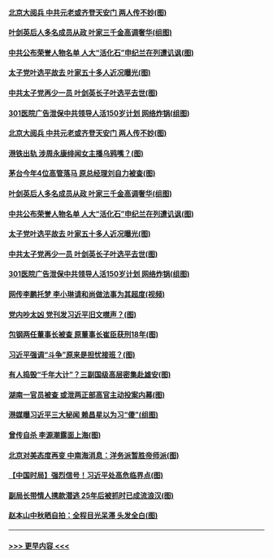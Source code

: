 #### [北京大阅兵 中共元老或齐登天安门 两人传不妙(图)](../pages/p2/907798.md?t=09190211) 
#### [叶剑英后人多名成员从政 叶家三千金高调奢华(组图)](../pages/p2/907704.md?t=09190211) 
#### [中共公布荣誉人物名单 人大“活化石”申纪兰在列遭讥讽(图)](../pages/p2/907716.md?t=09190211) 
#### [太子党叶选平故去 叶家五十多人近况曝光(图)](../pages/p2/907652.md?t=09190211) 
#### [中共太子党再少一员 叶剑英长子叶选平去世(图)](../pages/p2/907645.md?t=09190211) 
#### [301医院广告泄保中共领导人活150岁计划 网络炸锅(组图)](../pages/p2/907592.md?t=09190211) 
#### [北京大阅兵 中共元老或齐登天安门 两人传不妙(图)](../pages/p2/907798.md?t=09190211) 
#### [港铁出轨 涉周永康绯闻女主播乌鸦嘴？(图)](../pages/p2/907744.md?t=09190211) 
#### [茅台今年4位高管落马 原总经理刘自力被查(图)](../pages/p2/907727.md?t=09190211) 
#### [叶剑英后人多名成员从政 叶家三千金高调奢华(组图)](../pages/p2/907704.md?t=09190211) 
#### [中共公布荣誉人物名单 人大“活化石”申纪兰在列遭讥讽(图)](../pages/p2/907716.md?t=09190211) 
#### [太子党叶选平故去 叶家五十多人近况曝光(图)](../pages/p2/907652.md?t=09190211) 
#### [中共太子党再少一员 叶剑英长子叶选平去世(图)](../pages/p2/907645.md?t=09190211) 
#### [301医院广告泄保中共领导人活150岁计划 网络炸锅(组图)](../pages/p2/907592.md?t=09190211) 
#### [网传李鹏托梦 李小琳请和尚做法事为其超度(视频)](../pages/p2/907617.md?t=09190211) 
#### [党内吵太凶 党刊发习近平旧文噤声？(图)](../pages/p2/907603.md?t=09190211) 
#### [包钢两任董事长被查 原董事长崔臣获刑18年(图)](../pages/p2/907600.md?t=09190211) 
#### [习近平强调“斗争”原来是担忧接班？(图)](../pages/p2/907528.md?t=09190211) 
#### [有人捣毁“千年大计”？三副国级高层密集赴雄安(图)](../pages/p2/907530.md?t=09190211) 
#### [湖南一官员被查 或泄两正部高官主动投案内幕(图)](../pages/p2/907508.md?t=09190211) 
#### [港媒曝习近平三大秘闻 赖昌星以为习“傻”(组图)](../pages/p2/907483.md?t=09190211) 
#### [曾传自杀 李源潮露面上海(图)](../pages/p2/907487.md?t=09190211) 
#### [北京对美态度再变 中南海消息：洋务派暂胜帝师派(图)](../pages/p2/907478.md?t=09190211) 
#### [【中国时局】强烈信号！习近平处高危临界点(图)](../pages/p2/907426.md?t=09190211) 
#### [副局长带情人携款潜逃 25年后被抓时已成流浪汉(图)](../pages/p2/907432.md?t=09190211) 
#### [赵本山中秋晒自拍：全程目光呆滞 头发全白(图)](../pages/p2/907396.md?t=09190211) 

----
#### [ >>> 更早内容 <<< ](../indexes/p2-earlier.md)
